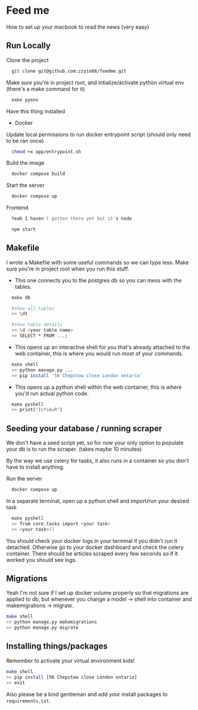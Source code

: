 # Feed me

How to set up your macbook to read the news (very easy)

## Run Locally

Clone the project

```bash
  git clone git@github.com:zzyin66/feedme.git
```

Make sure you're in project root, and intialize/activate python virtual env (there's a make command for it)

```bash
  make pyenv
```

Have this thing installed

- Docker

Update local permissions to run docker entrypoint script (should only need to be ran once)

```bash
  chmod +x app/entrypoint.sh
```

Build the image

```bash
  docker compose build
```

Start the server

```bash
  docker compose up
```

Frontend

```bash
  Yeah I haven't gotten there yet but it's node

  npm start
```

## Makefile

I wrote a Makefile with some useful commands so we can type less. Make sure you're in project root when you run this stuff.

- This one connects you to the postgres db so you can mess with the tables.

```bash
  make db

  #show all tables
  >> \dt

  #show table details
  >> \d <your table name>
  >> SELECT * FROM ...;
```

- This opens up an interactive shell for you that's already attached to the web container, this is where you would run most of your commands.

```bash
  make shell
  >> python manage.py ...
  >> pip install '56 Chepstow close London ontario'
```

- This opens up a python shell within the web container, this is where you'd run actual python code.

```bash
  make pyshell
  >> print("IvYsAuR")
```

## Seeding your database / running scraper

We don't have a seed script yet, so for now your only option to populate your db is to run the scraper. (takes maybe 10 minutes)

By the way we use celery for tasks, it also runs in a container so you don't have to install anything.

Run the server

```bash
  docker compose up
```

In a separate terminal, open up a python shell and import/run your desired task

```bash
  make pyshell
  >> from core.tasks import <your task>
  >> <your task>()
```

You should check your docker logs in your terminal if you didn't run it detached. Otherwise go to your docker dashboard and check the celery container. There should be articles scraped every few seconds so if it worked you should see logs.

## Migrations

Yeah I'm not sure if I set up docker volume properly so that migrations are applied to db, but whenever you change a model -> shell into container and
makemigrations -> migrate.

```bash
make shell
>> python manage.py makemigrations
>> python manage.py migrate
```

## Installing things/packages

Remember to activate your virtual environment kids!

```bash
make shell
>> pip install [56 Chepstow close London ontario]
>> exit
```

Also please be a kind gentleman and add your install packages to `requirements.txt`.
